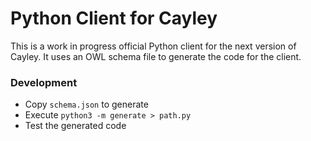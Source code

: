 # Python Client for Cayley

This is a work in progress official Python client for the next version of Cayley.
It uses an OWL schema file to generate the code for the client.

### Development

- Copy `schema.json` to generate
- Execute `python3 -m generate > path.py`
- Test the generated code
